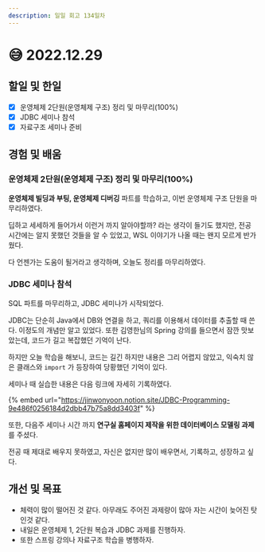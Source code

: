 ```yaml
---
description: 일일 회고 134일차
---
```


# 😅 2022.12.29

## 할일 및 한일&#x20;

* [x] 운영체제 2단원(운영체제 구조) 정리 및 마무리(100%)&#x20;
* [x] JDBC 세미나 참석&#x20;
* [x] 자료구조 세미나 준비&#x20;

## 경험 및 배움&#x20;

### 운영체제 2단원(운영체제 구조) 정리 및 마무리(100%)&#x20;

**운영체제 빌딩과 부팅, 운영체제 디버깅** 파트를 학습하고, 이번 운영체제 구조 단원을 마무리하였다.

딥하고 세세하게 들어가서 이런거 까지 알아야할까? 라는 생각이 들기도 했지만, 전공 시간에는 알지 못했던 것들을 알 수 있었고, WSL 이야기가 나올 때는 왠지 모르게 반가웠다.

다 언젠가는 도움이 될거라고 생각하며, 오늘도 정리를 마무리하였다.

### JDBC 세미나 참석&#x20;

SQL 파트를 마무리하고, JDBC 세미나가 시작되었다.

JDBC는 단순히 Java에서 DB와 연결을 하고, 쿼리를 이용해서 데이터를 추출할 때 쓴다. 이정도의 개념만 알고 있었다. 또한 김영한님의 Spring 강의를 들으면서 잠깐 맛보았는데, 코드가 길고 복잡했던 기억이 난다.

하지만 오늘 학습을 해보니, 코드는 길긴 하지만 내용은 그리 어렵지 않았고, 익숙치 않은 클래스와 `import` 가 등장하여 당황했던 기억이 있다.

세미나 때 실습한 내용은 다음 링크에 자세히 기록하였다.

{% embed url="https://jinwonyoon.notion.site/JDBC-Programming-9e486f0256184d2dbb47b75a8dd3403f" %}

또한, 다음주 세미나 시간 까지 **연구실 홈페이지 제작을 위한 데이터베이스 모델링 과제**를 주셨다.

전공 때 제대로 배우지 못하였고, 자신은 없지만 많이 배우면서, 기록하고, 성장하고 싶다.

## 개선 및 목표&#x20;

* 체력이 많이 떨어진 것 같다. 아무래도 주어진 과제량이 많아 자는 시간이 늦어진 탓인것 같다.&#x20;
* 내일은 운영체제 1, 2단원 복습과 JDBC 과제를 진행하자.&#x20;
* 또한 스프링 강의나 자료구조 학습을 병행하자.&#x20;
